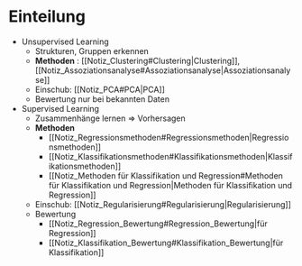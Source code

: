 # Einteilung 
- Unsupervised Learning 
	- Strukturen, Gruppen erkennen 
	- **Methoden** : [[Notiz_Clustering#Clustering|Clustering]], [[Notiz_Assoziationsanalyse#Assoziationsanalyse|Assoziationsanalyse]] 
	- Einschub: [[Notiz_PCA#PCA|PCA]] 
	- Bewertung nur bei bekannten Daten 
- Supervised Learning 
	- Zusammenhänge lernen $\Rightarrow$ Vorhersagen 
	- **Methoden** 
		- [[Notiz_Regressionsmethoden#Regressionsmethoden|Regressionsmethoden]] 
		- [[Notiz_Klassifikationsmethoden#Klassifikationsmethoden|Klassifikationsmethoden]] 
		- [[Notiz_Methoden für Klassifikation und Regression#Methoden für Klassifikation und Regression|Methoden für Klassifikation und Regression]] 
	- Einschub: [[Notiz_Regularisierung#Regularisierung|Regularisierung]] 
	- Bewertung 
		- [[Notiz_Regression_Bewertung#Regression_Bewertung|für Regression]] 
		- [[Notiz_Klassifikation_Bewertung#Klassifikation_Bewertung|für Klassifikation]] 
